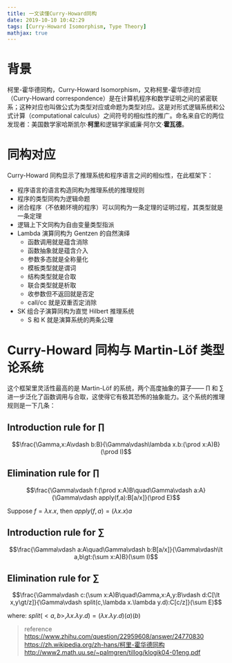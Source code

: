 ```yaml
---
title: 一文读懂Curry-Howard同构
date: 2019-10-10 10:42:29
tags: [Curry-Howard Isomorphism, Type Theory]
mathjax: true
---
```


# 背景

柯里-霍华德同构，Curry-Howard Isomorphism，又称柯里-霍华德对应（Curry-Howard correspondence）是在计算机程序和数学证明之间的紧密联系；这种对应也叫做公式为类型对应或命题为类型对应。这是对形式逻辑系统和公式计算（computational calculus）之间符号的相似性的推广。命名来自它的两位发现者：美国数学家哈斯凯尔·**柯里**和逻辑学家威廉·阿尔文·**霍瓦德**。

# 同构对应

Curry-Howard 同构显示了推理系统和程序语言之间的相似性，在此框架下：

- 程序语言的语言构造同构为推理系统的推理规则
- 程序的类型同构为逻辑命题
- 闭合程序（不依赖环境的程序）可以同构为一条定理的证明过程，其类型就是一条定理
- 逻辑上下文同构为自由变量类型指派
- Lambda 演算同构为 Gentzen 的自然演绎
	- 函数调用就是蕴含消除
	- 函数抽象就是蕴含介入
	- 参数多态就是全称量化
	- 模板类型就是谓词
	- 结构类型就是合取
	- 联合类型就是析取
	- 收参数但不返回就是否定
	- call/cc 就是双重否定消除
- SK 组合子演算同构为直觉 Hilbert 推理系统
	- S 和 K 就是演算系统的两条公理

# Curry-Howard 同构与 Martin-Löf 类型论系统

这个框架里灵活性最高的是 Martin-Löf 的系统，两个高度抽象的算子—— $\prod$ 和 $\sum$ 进一步泛化了函数调用与合取，这使得它有极其恐怖的抽象能力。这个系统的推理规则是一下几条：

## Introduction rule for $\prod$ 

$$\frac{\Gamma,x:A\vdash b:B}{\Gamma\vdash\lambda x.b:(\prod x:A)B}(\prod I)$$

## Elimination rule for $\prod$ 

$$\frac{\Gamma\vdash f:(\prod x:A)B\quad\Gamma\vdash a:A}{\Gamma\vdash apply(f,a):B[a/x]}(\prod E)$$

Suppose $f = \lambda x.x$, then $apply(f,a)=(\lambda x.x)a$ 

## Introduction rule for $\sum$ 

$$\frac{\Gamma\vdash a:A\quad\Gamma\vdash b:B[a/x]}{\Gamma\vdash\lt a,b\gt:(\sum x:A)B}(\sum I)$$

## Elimination rule for $\sum$ 

$$\frac{\Gamma\vdash c:(\sum x:A)B\quad\Gamma,x:A,y:B\vdash d:C[\lt x,y\gt/z]}{\Gamma\vdash split(c,\lambda x.\lambda y.d):C[c/z]}(\sum E)$$

where: $split(\lt a,b\gt,\lambda x.\lambda y.d)=(\lambda x.\lambda y.d)(a)(b)$ 


> reference
> https://www.zhihu.com/question/22959608/answer/24770830
> https://zh.wikipedia.org/zh-hans/柯里-霍华德同构
> http://www2.math.uu.se/~palmgren/tillog/klogik04-01eng.pdf
